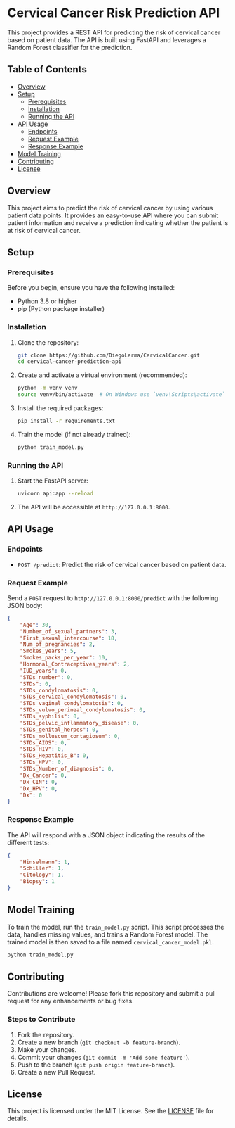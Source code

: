 # Cervical Cancer Risk Prediction API

This project provides a REST API for predicting the risk of cervical cancer based on patient data. The API is built using FastAPI and leverages a Random Forest classifier for the prediction.

## Table of Contents

- [Overview](#overview)
- [Setup](#setup)
  - [Prerequisites](#prerequisites)
  - [Installation](#installation)
  - [Running the API](#running-the-api)
- [API Usage](#api-usage)
  - [Endpoints](#endpoints)
  - [Request Example](#request-example)
  - [Response Example](#response-example)
- [Model Training](#model-training)
- [Contributing](#contributing)
- [License](#license)

## Overview

This project aims to predict the risk of cervical cancer by using various patient data points. It provides an easy-to-use API where you can submit patient information and receive a prediction indicating whether the patient is at risk of cervical cancer.

## Setup

### Prerequisites

Before you begin, ensure you have the following installed:

- Python 3.8 or higher
- pip (Python package installer)

### Installation

1. Clone the repository:

    ```sh
    git clone https://github.com/DiegoLerma/CervicalCancer.git
    cd cervical-cancer-prediction-api
    ```

2. Create and activate a virtual environment (recommended):

    ```sh
    python -m venv venv
    source venv/bin/activate  # On Windows use `venv\Scripts\activate`
    ```

3. Install the required packages:

    ```sh
    pip install -r requirements.txt
    ```

4. Train the model (if not already trained):

    ```sh
    python train_model.py
    ```

### Running the API

1. Start the FastAPI server:

    ```sh
    uvicorn api:app --reload
    ```

2. The API will be accessible at `http://127.0.0.1:8000`.

## API Usage

### Endpoints

- `POST /predict`: Predict the risk of cervical cancer based on patient data.

### Request Example

Send a `POST` request to `http://127.0.0.1:8000/predict` with the following JSON body:

```json
{
    "Age": 30,
    "Number_of_sexual_partners": 3,
    "First_sexual_intercourse": 18,
    "Num_of_pregnancies": 2,
    "Smokes_years": 5,
    "Smokes_packs_per_year": 10,
    "Hormonal_Contraceptives_years": 2,
    "IUD_years": 0,
    "STDs_number": 0,
    "STDs": 0,
    "STDs_condylomatosis": 0,
    "STDs_cervical_condylomatosis": 0,
    "STDs_vaginal_condylomatosis": 0,
    "STDs_vulvo_perineal_condylomatosis": 0,
    "STDs_syphilis": 0,
    "STDs_pelvic_inflammatory_disease": 0,
    "STDs_genital_herpes": 0,
    "STDs_molluscum_contagiosum": 0,
    "STDs_AIDS": 0,
    "STDs_HIV": 0,
    "STDs_Hepatitis_B": 0,
    "STDs_HPV": 0,
    "STDs_Number_of_diagnosis": 0,
    "Dx_Cancer": 0,
    "Dx_CIN": 0,
    "Dx_HPV": 0,
    "Dx": 0
}
```

### Response Example

The API will respond with a JSON object indicating the results of the different tests:

```json
{
    "Hinselmann": 1,
    "Schiller": 1,
    "Citology": 1,
    "Biopsy": 1
}
```

## Model Training

To train the model, run the `train_model.py` script. This script processes the data, handles missing values, and trains a Random Forest model. The trained model is then saved to a file named `cervical_cancer_model.pkl`.

```sh
python train_model.py
```

## Contributing

Contributions are welcome! Please fork this repository and submit a pull request for any enhancements or bug fixes.

### Steps to Contribute

1. Fork the repository.
2. Create a new branch (`git checkout -b feature-branch`).
3. Make your changes.
4. Commit your changes (`git commit -m 'Add some feature'`).
5. Push to the branch (`git push origin feature-branch`).
6. Create a new Pull Request.

## License

This project is licensed under the MIT License. See the [LICENSE](LICENSE) file for details.
